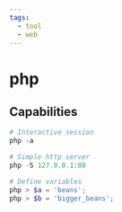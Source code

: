 ```yaml
---
tags:
  - tool
  - web
---
```

# php

## Capabilities

```powershell
# Interactive session
php -a

# Simple http server
php -S 127.0.0.1:80

# Define variables
php > $a = 'beans';
php > $b = 'bigger_beans';
```
